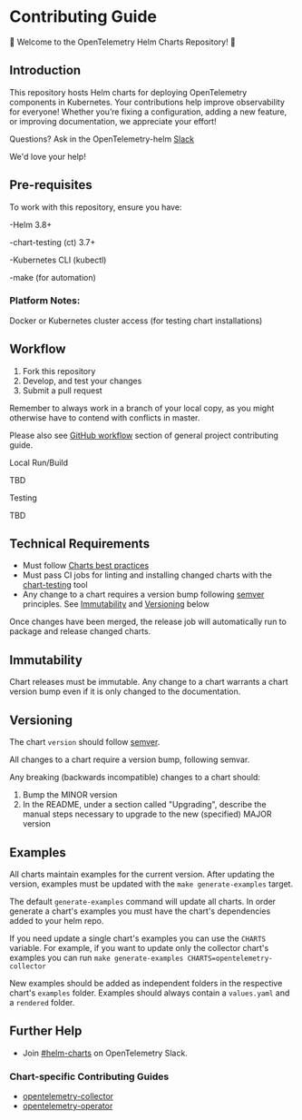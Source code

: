 # Contributing Guide

🎉 Welcome to the OpenTelemetry Helm Charts Repository! 🎉

## Introduction

This repository hosts Helm charts for deploying OpenTelemetry components in Kubernetes. Your contributions help improve observability for everyone! Whether you’re fixing a configuration, adding a new feature, or improving documentation, we appreciate your effort!

Questions? Ask in the OpenTelemetry-helm [Slack](https://cloud-native.slack.com/archives/C03HVLM8LAH)

We'd love your help!

## Pre-requisites

To work with this repository, ensure you have:

-Helm 3.8+

-chart-testing (ct) 3.7+

-Kubernetes CLI (kubectl)

-make (for automation)

### Platform Notes:

Docker or Kubernetes cluster access (for testing chart installations)

## Workflow 

1. Fork this repository
1. Develop, and test your changes
1. Submit a pull request

Remember to always work in a branch of your local copy, as you might otherwise
have to contend with conflicts in master.

Please also see [GitHub
workflow](https://github.com/open-telemetry/community/blob/main/CONTRIBUTING.md#github-workflow)
section of general project contributing guide.

Local Run/Build

TBD

Testing

TBD

## Technical Requirements

* Must follow [Charts best practices](https://helm.sh/docs/topics/chart_best_practices/)
* Must pass CI jobs for linting and installing changed charts with the
  [chart-testing](https://github.com/helm/chart-testing) tool
* Any change to a chart requires a version bump following
  [semver](https://semver.org/) principles. See [Immutability](#immutability)
  and [Versioning](#versioning) below

Once changes have been merged, the release job will automatically run to package
and release changed charts.

## Immutability

Chart releases must be immutable. Any change to a chart warrants a chart version
bump even if it is only changed to the documentation.

## Versioning

The chart `version` should follow [semver](https://semver.org/).

All changes to a chart require a version bump, following semvar.

Any breaking (backwards incompatible) changes to a chart should:
1. Bump the MINOR version
2. In the README, under a section called "Upgrading", describe the manual steps
   necessary to upgrade to the new (specified) MAJOR version

## Examples

All charts maintain examples for the current version. After updating the version, examples must be updated with the `make generate-examples` target.

The default `generate-examples` command will update all charts.  In order generate a chart's examples you must have the chart's dependencies added to your helm repo.

If you need update a single chart's examples you can use the `CHARTS` variable.  For example, if you want to update only the collector chart's examples you can run `make generate-examples CHARTS=opentelemetry-collector`

New examples should be added as independent folders in the respective chart's `examples` folder.  Examples should always contain a `values.yaml` and a `rendered` folder.

## Further Help

- Join [#helm-charts](https://cloud-native.slack.com/archives/C03HVLM8LAH) on OpenTelemetry Slack.
  
### Chart-specific Contributing Guides

- [opentelemetry-collector](./charts/opentelemetry-collector/CONTRIBUTING.md)
- [opentelemetry-operator](./charts/opentelemetry-operator/CONTRIBUTING.md)
